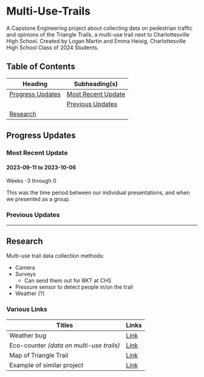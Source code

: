 # Multi-Use-Trails

A Capstone Engineering project about collecting data on pedestrian traffic and opinions of the Triangle Trails, a multi-use trail next to Charlottesville High School. Created by Logan Martin and Emma Heisig, Charlottesville High School Class of 2024 Students.

## Table of Contents

| Heading                               | Subheading(s)                             |
| ------------------------------------- | ----------------------------------------- |
| [Progress Updates](#progress-updates) | [Most Recent Update](#most-recent-update) |
|                                       | [Previous Updates](#previous-updates)     |
| [Research](#research)                 |                                           |

## Progress Updates

### Most Recent Update

#### 2023-09-11 to 2023-10-06

Weeks -3 through 0

This was the time period between our individual presentations, and when we presented as a group.

### Previous Updates

---

## Research

Multi-use trail data collection methods:

- Camera
- Surveys
  - Can send them out for BKT at CHS
- Pressure sensor to detect people in/on the trail
- Weather (?)

### Various Links

| Titles                                   | Links                                                                                                                                 |
| ---------------------------------------- | ------------------------------------------------------------------------------------------------------------------------------------- |
| Weather bug                              | [Link](https://www.weatherbug.com/maps/charlottesville-va-22903?center=38.04113711201643,-78.48483745294784,12.763933570672668)       |
| Eco-counter _(data on multi-use trails)_ | [Link](https://eco-counter.com/)                                                                                                      |
| Map of Triangle Trail                    | [Link](https://www.charlottesville.gov/DocumentCenter/View/3414/Triangle-Trails-Map-PDF)                                              |
| Example of similar project               | [Link](https://www.railstotrails.org/build-trails/trail-building-toolbox/management-and-maintenance/trail-user-surveys-and-counting/) |
